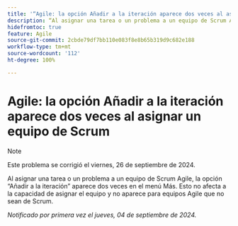 ```yaml
---
title: '“Agile: la opción Añadir a la iteración aparece dos veces al asignar un equipo de Scrum”'
description: “Al asignar una tarea o un problema a un equipo de Scrum Agile, la opción Añadir a la iteración aparece dos veces en el menú Más. Esto no afecta a la capacidad de asignar el equipo y no aparece para equipos Agile que no sean de Scrum”.
hidefromtoc: true
feature: Agile
source-git-commit: 2cbde79df7bb110e083f8e8b65b319d9c682e188
workflow-type: tm+mt
source-wordcount: '112'
ht-degree: 100%

---
```


# Agile: la opción Añadir a la iteración aparece dos veces al asignar un equipo de Scrum

>[!NOTE]
>
>Este problema se corrigió el viernes, 26 de septiembre de 2024.

Al asignar una tarea o un problema a un equipo de Scrum Agile, la opción “Añadir a la iteración” aparece dos veces en el menú Más. Esto no afecta a la capacidad de asignar el equipo y no aparece para equipos Agile que no sean de Scrum.

_Notificado por primera vez el jueves, 04 de septiembre de 2024._
